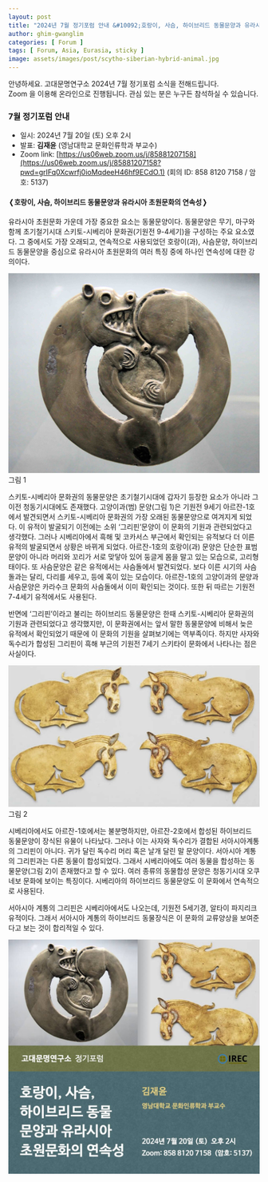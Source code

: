 ```yaml
---
layout: post
title: "2024년 7월 정기포럼 안내 &#10092;호랑이, 사슴, 하이브리드 동물문양과 유라시아 초원문화의 연속성&#10093;"
author: ghim-gwanglim
categories: [ Forum ]
tags: [ Forum, Asia, Eurasia, sticky ]
image: assets/images/post/scytho-siberian-hybrid-animal.jpg
---
```


안녕하세요. 고대문명연구소 2024년 7월 정기포럼 소식을 전해드립니다.<br> 
Zoom 을 이용해 온라인으로 진행됩니다. 관심 있는 분은 누구든 참석하실 수 있습니다.


### 7월 정기포럼 안내

- 일시: 2024년 7월 20일 (토) 오후 2시
- 발표: __김재윤__ (영남대학교 문화인류학과 부교수)
- Zoom link: [https://us06web.zoom.us/j/85881207158](https://us06web.zoom.us/j/85881207158?pwd=grIFq0Xcwrfj0ioMqdeeH46hf9ECdO.1)
  (회의 ID: 858 8120 7158 / 암호: 5137)


#### &#10092;호랑이, 사슴, 하이브리드 동물문양과 유라시아 초원문화의 연속성&#10093;

유라시아 초원문화 가운데 가장 중요한 요소는 동물문양이다. 동물문양은 무기, 마구와 함께 초기철기시대 스키토-시베리아 문화권(기원전 9-4세기)을 구성하는 주요 요소였다. 그 중에서도 가장 오래되고, 연속적으로 사용되었던 호랑이(과), 사슴문양, 하이브리드 동물문양을 중심으로 유라시아 초원문화의 여러 특징 중에 하나인 연속성에 대한 강의이다.

![그림 1](/assets/images/post/scytho-siberian-tiger.jpg)
<span class="text-muted">그림 1<span>

스키토-시베리아 문화권의 동물문양은 초기철기시대에 갑자기 등장한 요소가 아니라 그 이전 청동기시대에도 존재했다. 고양이과(범) 문양(그림 1)은 기원전 9세기 아르잔-1호에서 발견되면서 스키토-시베리아 문화권의 가장 오래된 동물문양으로 여겨지게 되었다. 이 유적이 발굴되기 이전에는 소위 ‘그리핀’문양이 이 문화의 기원과 관련되었다고 생각했다. 그러나 시베리아에서 흑해 및 코카서스 부근에서 확인되는 유적보다 더 이른 유적의 발굴되면서 상황은 바뀌게 되었다. 아르잔-1호의 호랑이(과) 문양은 단순한 표범 문양이 아니라 머리와 꼬리가 서로 맞닿아 있어 둥글게 몸을 말고 있는 모습으로, 고리형태이다. 또 사슴문양은 같은 유적에서는 사슴돌에서 발견되었다. 보다 이른 시기의 사슴돌과는 달리, 다리를 세우고, 등에 혹이 있는 모습이다. 아르잔-1호의 고양이과의 문양과 사슴문양은 카라수크 문화의 사슴돌에서 이미 확인되는 것이다. 또한 뒤 따르는 기원전 7-4세기 유적에서도 사용된다.

반면에 ‘그리핀’이라고 불리는 하이브리드 동물문양은 한때 스키토-시베리아 문화권의 기원과 관련되었다고 생각했지만, 이 문화권에서는 앞서 말한 동물문양에 비해서 늦은 유적에서 확인되었기 때문에 이 문화의 기원을 살펴보기에는 역부족이다. 하지만 사자와 독수리가 합성된 그리핀이 흑해 부근의 기원전 7세기 스키타이 문화에서 나타나는 점은 사실이다. 

![그림 2](/assets/images/post/scytho-siberian-griffin.jpg)
<span class="text-muted">그림 2<span>

시베리아에서도 아르잔-1호에서는 불분명하지만, 아르잔-2호에서 합성된 하이브리드 동물문양이 장식된 유물이 나타났다. 그러나 이는 사자와 독수리가 결합된 서아시아계통의 그리핀이 아니다. 귀가 달린 독수리 머리 혹은 날개 달린 말 문양이다. 서아시아 계통의 그리핀과는 다른 동물이 합성되었다. 그래서 시베리아에도 여러 동물을 합성하는 동물문양(그림 2)이 존재했다고 할 수 있다. 여러 종류의 동물합성 문양은 청동기시대 오쿠네보 문화에 보이는 특징이다. 시베리아의 하이브리드 동물문양도 이 문화에서 연속적으로 사용된다.

서아시아 계통의 그리핀은 시베리아에서도 나오는데, 기원전 5세기경, 알타이 파지리크 유적이다. 그래서 서아시아 계통의 하이브리드 동물장식은 이 문화의 교류양상을 보여준다고 보는 것이 합리적일 수 있다.

![](/assets/images/post/irec-seminar-poster-2024-07.jpg)
